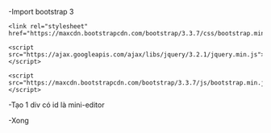 -Import bootstrap 3
<!-- Latest compiled and minified CSS -->
    <link rel="stylesheet" href="https://maxcdn.bootstrapcdn.com/bootstrap/3.3.7/css/bootstrap.min.css">

<!-- jQuery library -->
    <script src="https://ajax.googleapis.com/ajax/libs/jquery/3.2.1/jquery.min.js"></script>

<!-- Latest compiled JavaScript -->
    <script src="https://maxcdn.bootstrapcdn.com/bootstrap/3.3.7/js/bootstrap.min.js"></script>

-Tạo 1 div có id là mini-editor

-Xong